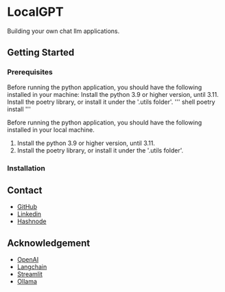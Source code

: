 # LocalGPT
Building your own chat llm applications.

## Getting Started

### Prerequisites
Before running the python application, you should have the following installed in your machine: Install the python 3.9 or higher version, until 3.11. Install the poetry library, or install it under the '.utils folder'.
''' shell
poetry install
'''

Before running the python application, you should have the following installed in your local machine.
1. Install the python 3.9 or higher version, until 3.11.
2. Install the poetry library, or install it under the '.utils folder'.

### Installation


## Contact
- [GitHub](https://github.com/mvrckwong)
- [Linkedin](https://www.linkedin.com/in/mvrckwong/)
- [Hashnode](https://hashnode.com/@mvrckwong)

## Acknowledgement 
- [OpenAI](https://openai.com)
- [Langchain](https://langchain.com)
- [Streamlit](https://streamlit.io)
- [Ollama](https://github.com/m-mizutani/ollama)